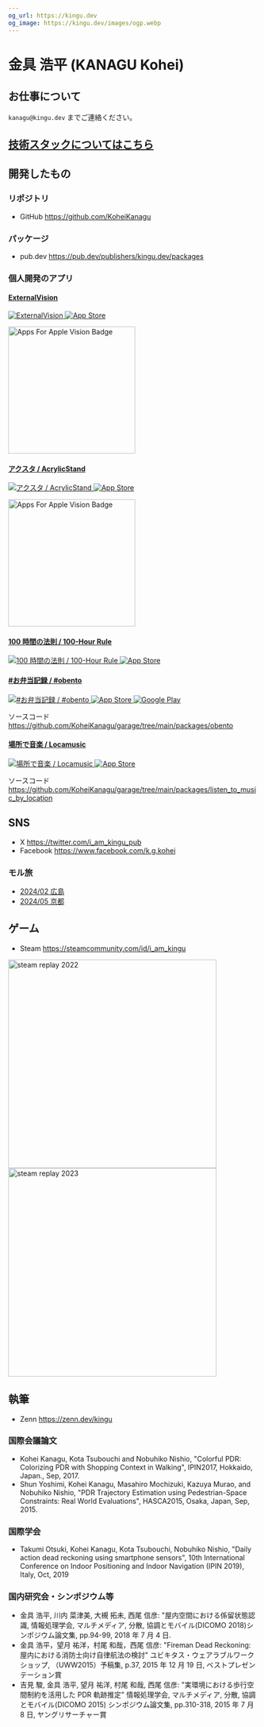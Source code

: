 ```yaml
---
og_url: https://kingu.dev
og_image: https://kingu.dev/images/ogp.webp
---
```


# 金具 浩平 (KANAGU Kohei)

## お仕事について

`kanagu@kingu.dev` までご連絡ください。

## [技術スタックについてはこちら](./technology-stack)

## 開発したもの

### リポジトリ

- GitHub <https://github.com/KoheiKanagu>

### パッケージ

- pub.dev <https://pub.dev/publishers/kingu.dev/packages>

### 個人開発のアプリ

#### [ExternalVision](./apps/ExternalVision)

<a href="./apps/ExternalVision">
  <img id="app_icon"
    src="images/apps/ExternalVision.webp"
    alt="ExternalVision"
  />
</a>

<a href="https://apps.apple.com/app/externalvision/id6670433678?itsct=apps_box_link&itscg=30200">
  <img id="app_store_badge"
    src="images/app_store.svg"
    alt="App Store"
  />
</a>

<a href="https://appsforapplevision.com/apps-directory/externalvision"><img src='https://appsforapplevision.com/images/badges/a4avp-featured-badge-light.png' alt='Apps For Apple Vision Badge' width=256></img></a>

#### [アクスタ / AcrylicStand](./apps/AcrylicStand)

<a href="./apps/AcrylicStand">
  <img id="app_icon"
    src="images/apps/AcrylicStand.webp"
    alt="アクスタ / AcrylicStand"
  />
</a>

<a href="https://apps.apple.com/app/acrylicstand/id6535676394?itsct=apps_box_link&itscg=30200">
  <img id="app_store_badge"
    src="images/app_store.svg"
    alt="App Store"
  />
</a>

<a href="https://appsforapplevision.com/apps-directory/acrylicstand"><img src='https://appsforapplevision.com/images/badges/a4avp-featured-badge-light.png' alt='Apps For Apple Vision Badge' width=256></img></a>

#### [100 時間の法則 / 100-Hour Rule](./apps/100-Hour%20Rule)

<a href="./apps/100-Hour Rule">
  <img id="app_icon"
    src="images/apps/100-Hour Rule.webp"
    alt="100 時間の法則 / 100-Hour Rule"
  />
</a>

<a href="https://apps.apple.com/app/100-hour-rule/id6517349655?itsct=apps_box_link&itscg=30200">
  <img id="app_store_badge"
    src="images/app_store.svg"
    alt="App Store"
  />
</a>

#### [#お弁当記録 / #obento](./apps/obento)

<a href="./apps/obento">
  <img id="app_icon"
    src="images/apps/obento.webp"
    alt="#お弁当記録 / #obento"
  />
</a>

<a href="https://apps.apple.com/app/obento/id6499041461?itsct=apps_box_link&itscg=30200">
  <img id="app_store_badge"
    src="images/app_store.svg"
    alt="App Store"
  />
</a>

<a href="https://play.google.com/store/apps/details?id=dev.kingu.obento">
  <img id="google_play_badge"
    src="images/google_play.webp"
    alt="Google Play"
  />
</a>

ソースコード <https://github.com/KoheiKanagu/garage/tree/main/packages/obento>

#### [場所で音楽 / Locamusic](./apps/locamusic)

<a href="./apps/locamusic">
  <img id="app_icon"
    src="images/apps/locamusic.webp"
    alt="場所で音楽 / Locamusic"
  />
</a>

<a href="https://apps.apple.com/app/locamusic/id6471416156?itsct=apps_box_link&itscg=30200">
  <img id="app_store_badge"
    src="images/app_store.svg"
    alt="App Store"
  />
</a>

ソースコード <https://github.com/KoheiKanagu/garage/tree/main/packages/listen_to_music_by_location>

## SNS

- X <https://twitter.com/i_am_kingu_pub>
- Facebook <https://www.facebook.com/k.g.kohei>

### モル旅

- [2024/02 広島](<https://x.com/search?q=-%23%E5%BC%81%E5%BD%93%20(%23%E3%83%A2%E3%83%AB%E3%82%AB%E3%83%BC)%20(from%3Ai_am_kingu_pub)%20until%3A2024-02-19%20since%3A2024-02-16&src=typed_query&f=live>)
- [2024/05 京都](<https://x.com/search?q=-%23%E3%81%8A%E5%BC%81%E5%BD%93%E8%A8%98%E9%8C%B2%20(%23%E3%83%A2%E3%83%AB%E3%82%AB%E3%83%BC)%20(from%3Ai_am_kingu_pub)%20until%3A2024-05-29%20since%3A2024-05-25&src=typed_query&f=live>)

## ゲーム

- Steam <https://steamcommunity.com/id/i_am_kingu>

<a href="https://s.team/y22/dngcjfm">
  <img
    src="images/steam_replay_2022.webp"
    width="420px"
    alt="steam replay 2022"
  />
</a>

<a href="https://s.team/y23/dngcjfm">
  <img
    src="images/steam_replay_2023.webp"
    width="420px"
    alt="steam replay 2023"
  />
</a>

## 執筆

- Zenn <https://zenn.dev/kingu>

### 国際会議論文

- Kohei Kanagu, Kota Tsubouchi and Nobuhiko Nishio, "Colorful PDR: Colorizing PDR with Shopping Context in Walking", IPIN2017, Hokkaido, Japan., Sep, 2017.
- Shun Yoshimi, Kohei Kanagu, Masahiro Mochizuki, Kazuya Murao, and Nobuhiko Nishio, "PDR Trajectory Estimation using Pedestrian-Space Constraints: Real World Evaluations", HASCA2015, Osaka, Japan, Sep, 2015.

### 国際学会

- Takumi Otsuki, Kohei Kanagu, Kota Tsubouchi, Nobuhiko Nishio, "Daily action dead reckoning using smartphone sensors", 10th International Conference on Indoor Positioning and Indoor Navigation (IPIN 2019), Italy, Oct, 2019

### 国内研究会・シンポジウム等

- 金具 浩平, 川内 菜津美, 大槻 拓未, 西尾 信彦: "屋内空間における係留状態認識, 情報処理学会, マルチメディア, 分散, 協調とモバイル(DICOMO 2018)シンポジウム論文集, pp.94-99, 2018 年 7 月 4 日.
- 金具 浩平，望月 祐洋，村尾 和哉，西尾 信彦: "Fireman Dead Reckoning: 屋内における消防士向け自律航法の検討" ユビキタス・ウェアラブルワークショップ, （UWW2015）予稿集, p.37, 2015 年 12 月 19 日, ベストプレゼンテーション賞
- 吉見 駿, 金具 浩平, 望月 祐洋, 村尾 和哉, 西尾 信彦: "実環境における歩行空間制約を活用した PDR 軌跡推定" 情報処理学会, マルチメディア, 分散, 協調とモバイル(DICOMO 2015) シンポジウム論文集, pp.310-318, 2015 年 7 月 8 日, ヤングリサーチャー賞

